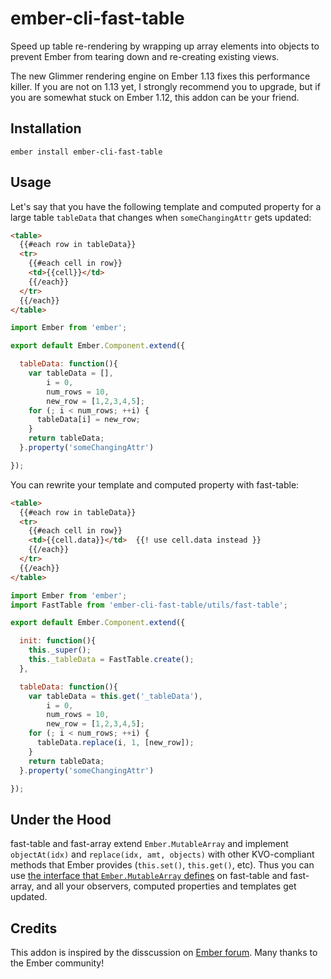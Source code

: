 # ember-cli-fast-table
Speed up table re-rendering by wrapping up array elements into objects to prevent Ember from tearing down and re-creating existing views.

The new Glimmer rendering engine on Ember 1.13 fixes this performance killer. If you are not on 1.13 yet, I strongly recommend you to upgrade, but if you are somewhat stuck on Ember 1.12, this addon can be your friend.

## Installation
```
ember install ember-cli-fast-table
```

## Usage
Let's say that you have the following template and computed property for a large table ```tableData``` that changes when ```someChangingAttr``` gets updated:
```html
<table>
  {{#each row in tableData}}
  <tr>
    {{#each cell in row}}
    <td>{{cell}}</td>
    {{/each}}
  </tr>
  {{/each}}
</table>
```

```Javascript
import Ember from 'ember';

export default Ember.Component.extend({

  tableData: function(){
    var tableData = [],
        i = 0,
        num_rows = 10,
        new_row = [1,2,3,4,5];
    for (; i < num_rows; ++i) {
      tableData[i] = new_row;
    }
    return tableData;
  }.property('someChangingAttr')

});
```


You can rewrite your template and computed property with fast-table:
```html
<table>
  {{#each row in tableData}}
  <tr>
    {{#each cell in row}}
    <td>{{cell.data}}</td>  {{! use cell.data instead }}
    {{/each}}
  </tr>
  {{/each}}
</table>
```

```Javascript
import Ember from 'ember';
import FastTable from 'ember-cli-fast-table/utils/fast-table';

export default Ember.Component.extend({

  init: function(){
    this._super();
    this._tableData = FastTable.create();
  },

  tableData: function(){
    var tableData = this.get('_tableData'),
        i = 0,
        num_rows = 10,
        new_row = [1,2,3,4,5];
    for (; i < num_rows; ++i) {
      tableData.replace(i, 1, [new_row]);
    }
    return tableData;
  }.property('someChangingAttr')

});
```

## Under the Hood
fast-table and fast-array extend ```Ember.MutableArray``` and implement ```objectAt(idx)``` and ```replace(idx, amt, objects)``` with other KVO-compliant methods that Ember provides (```this.set()```, ```this.get()```, etc). Thus you can use [the interface that ```Ember.MutableArray``` defines](http://emberjs.com/api/classes/Ember.MutableArray.html) on fast-table and fast-array, and all your observers, computed properties and templates get updated.

## Credits
This addon is inspired by the disscussion on [Ember forum](http://discuss.emberjs.com/t/reviewing-ember-and-wondering-about-performance-issue/7638/3). Many thanks to the Ember community!


